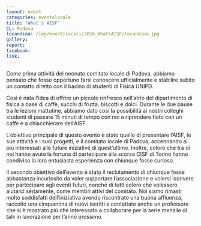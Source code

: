 ```yaml
---
layout: event
categories: eventolocale
title: "What's AISF"
CL: Padova
locandina: /img/eventilocali/2016_WhatsAISF/locandina.jpg
gallery:
report:
facebook:
link:
---
```

Come prima attività del neonato comitato locale di Padova, abbiamo pensato che fosse opportuno farsi conoscere ufficialmente e stabilire subito un contatto diretto con il bacino di studenti di Fisica UNIPD.

Così è nata l’idea di offrire un piccolo rinfresco nell’atrio del dipartimento di fisica a base di caffè, succhi di frutta, biscotti e dolci. Durante le due pause tra le lezioni mattutine, abbiamo dato così la possibilità ai nostri colleghi studenti di passare 15 minuti di tempo con noi a riprendere fiato con un caffè e a chiacchierare dell’AISF.

L’obiettivo principale di questo evento è stato quello di presentare l’AISF, le sue attività e i suoi progetti, e il comitato locale di Padova, accennando ai più interessati alle future iniziative di quest’ultimo. Inoltre, coloro che tra di noi hanno avuto la fortuna di partecipare alla scorsa CISF di Torino hanno condiviso la loro entusiasta esperienza con chiunque fosse curioso.

Il secondo obiettivo dell’evento è stato il reclutamento di chiunque fosse abbastanza incuriosito da voler supportare l’associazione e volersi iscrivere per partecipare agli eventi futuri, nonché di tutti coloro che volessero aiutarci seriamente, come membri attivi del comitato. Noi siamo rimasti molto soddisfatti dell’iniziativa avendo riscontrato una buona affluenza, raccolto una cinquantina di nuovi iscritti e contattato anche un professore che si è mostrato più che interessato a collaborare per la serie mensile di talk in lavorazione per l’anno prossimo.

